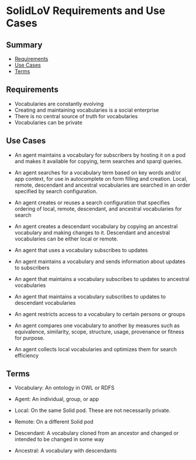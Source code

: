 # SolidLoV Requirements and Use Cases

## Summary

  - [Requirements](#Requirements)
  - [Use Cases](#Use-Cases)
  - [Terms](#Terms)

## Requirements

- Vocabularies are constantly evolving
- Creating and maintaining vocabularies is a social enterprise
- There is no central source of truth for vocabularies
- Vocabularies can be private



## Use Cases

- An agent maintains a vocabulary for subscribers by hosting it on a pod and makes it available for copying, term searches and sparql queries.  

- An agent searches for a vocabulary term based on key words and/or app context, for use in autocomplete on form filling and creation.  Local, remote, descendant and ancestral vocabularies are searched in an order specified by search configuration.

- An agent creates or reuses a search configuration that specifies ordering of local, remote, descendant, and ancestral vocabularies for search

- An agent creates a descendant vocabulary by copying an ancestral vocabulary and making changes to it.  Descendant and ancestral vocabularies can be either local or remote.

- An agent that uses a vocabulary subscribes to updates

- An agent maintains a vocabulary and sends information about updates to subscribers

- An agent that maintains a vocabulary subscribes to updates to ancestral vocabularies

- An agent that maintains a vocabulary subscribes to updates to descendant vocabularies

- An agent restricts access to a vocabulary to certain persons or groups

- An agent compares one vocabulary to another by measures such as equivalence, similarity, scope, structure, usage, provenance or fitness for purpose.

- An agent collects local vocabularies and optimizes them for search efficiency

## Terms

- Vocabulary: An ontology in OWL or RDFS

- Agent: An individual, group, or app

- Local: On the same Solid pod.  These are not necessarily private.

- Remote: On a different Solid pod

- Descendant: A vocabulary cloned from an ancestor and changed or intended to be changed in some way

- Ancestral: A vocabulary with descendants
